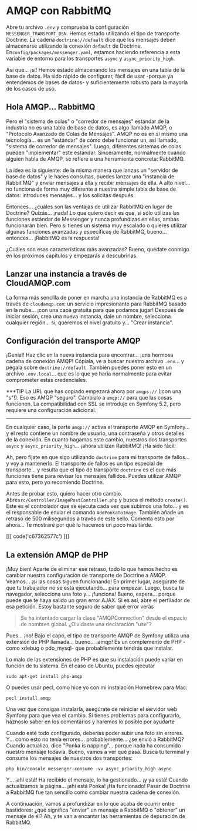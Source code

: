 # AMQP con RabbitMQ

Abre tu archivo `.env` y comprueba la configuración `MESSENGER_TRANSPORT_DSN`. Hemos estado utilizando el tipo de transporte Doctrine. La cadena `doctrine://default` dice que los mensajes deben almacenarse utilizando la conexión `default` de Doctrine. En`config/packages/messenger.yaml`, estamos haciendo referencia a esta variable de entorno para los transportes `async` y `async_priority_high`.

Así que... ¡sí! Hemos estado almacenando los mensajes en una tabla de la base de datos. Ha sido rápido de configurar, fácil de usar -porque ya entendemos de bases de datos- y suficientemente robusto para la mayoría de los casos de uso.

## Hola AMQP... RabbitMQ

Pero el "sistema de colas" o "corredor de mensajes" estándar de la industria no es una tabla de base de datos, es algo llamado AMQP, o "Protocolo Avanzado de Colas de Mensajes". AMQP no es en sí mismo una tecnología... es un "estándar" de cómo debe funcionar un, así llamado, "sistema de corredor de mensajes". Luego, diferentes sistemas de colas pueden "implementar" este estándar. Sinceramente, normalmente cuando alguien habla de AMQP, se refiere a una herramienta concreta: RabbitMQ.

La idea es la siguiente: de la misma manera que lanzas un "servidor de base de datos" y le haces consultas, puedes lanzar una "instancia de Rabbit MQ" y enviar mensajes a ella y recibir mensajes de ella. A alto nivel... no funciona de forma muy diferente a nuestra simple tabla de base de datos: introduces mensajes... y los solicitas después.

Entonces... ¿cuáles son las ventajas de utilizar RabbitMQ en lugar de Doctrine? Quizás... ¡nada! Lo que quiero decir es que, si sólo utilizas las funciones estándar de Messenger y nunca profundizas en ellas, ambas funcionarán bien. Pero si tienes un sistema muy escalado o quieres utilizar algunas funciones avanzadas y específicas de RabbitMQ, bueno... entonces... ¡RabbitMQ es la respuesta!

¿Cuáles son esas características más avanzadas? Bueno, quédate conmigo en los próximos capítulos y empezarás a descubrirlas.

## Lanzar una instancia a través de CloudAMQP.com

La forma más sencilla de poner en marcha una instancia de RabbitMQ es a través de `cloudamqp.com`: un servicio impresionante para RabbitMQ basado en la nube... ¡con una capa gratuita para que podamos jugar! Después de iniciar sesión, crea una nueva instancia, dale un nombre, selecciona cualquier región... sí, queremos el nivel gratuito y... "Crear instancia".

## Configuración del transporte AMQP

¡Genial! Haz clic en la nueva instancia para encontrar... ¡una hermosa cadena de conexión AMQP! Cópiala, ve a buscar nuestro archivo `.env`... y pégala sobre `doctrine://default`. También puedes poner esto en un archivo `.env.local`... que es lo que yo haría normalmente para evitar comprometer estas credenciales.

***TIP
La URL que has copiado empezará ahora por `amqps://` (¡con una "s"!). Eso es AMQP "seguro". Cámbialo a `amqp://` para que las cosas funcionen. La compatibilidad con SSL se introdujo en Symfony 5.2, pero requiere una configuración adicional.
***

En cualquier caso, la parte `amqp://` activa el transporte AMQP en Symfony... y el resto contiene un nombre de usuario, una contraseña y otros detalles de la conexión. En cuanto hagamos este cambio, nuestros dos transportes `async` y `async_priority_high`... ¡ahora utilizan RabbitMQ! ¡Ha sido fácil!

Ah, pero fíjate en que sigo utilizando `doctrine` para mi transporte de fallos... y voy a mantenerlo. El transporte de fallos es un tipo especial de transporte... y resulta que el tipo de transporte `doctrine` es el que más funciones tiene para revisar los mensajes fallidos. Puedes utilizar AMQP para esto, pero yo recomiendo Doctrine.

Antes de probar esto, quiero hacer otro cambio. Abre`src/Controller/ImagePostController.php` y busca el método `create()`. Este es el controlador que se ejecuta cada vez que subimos una foto... y es el responsable de enviar el comando `AddPonkaToImage`. También añade un retraso de 500 milisegundos a través de este sello. Comenta esto por ahora... Te mostraré por qué lo hacemos un poco más tarde.

[[[ code('c67362577c') ]]]

## La extensión AMQP de PHP

¡Muy bien! Aparte de eliminar ese retraso, todo lo que hemos hecho es cambiar nuestra configuración de transporte de Doctrine a AMQP. Veamos... ¡si las cosas siguen funcionando! En primer lugar, asegúrate de que tu trabajador no se está ejecutando... para empezar. Luego, busca tu navegador, selecciona una foto y... ¡funciona! Bueno, espera... porque puede que te haya salido un gran error AJAX. Si es así, abre el perfilador de esa petición. Estoy bastante seguro de saber qué error verás

> Se ha intentado cargar la clase "AMQPConnection" desde el espacio de nombres global.
> ¿Olvidaste una declaración "use"?

Pues... ¡no! Bajo el capó, el tipo de transporte AMQP de Symfony utiliza una extensión de PHP llamada... bueno... ¡amqp! Es un complemento de PHP -como xdebug o pdo_mysql- que probablemente tendrás que instalar.

Lo malo de las extensiones de PHP es que su instalación puede variar en función de tu sistema. En el caso de Ubuntu, puedes ejecutar

```terminal
sudo apt-get install php-amqp
```

O puedes usar pecl, como hice yo con mi instalación Homebrew para Mac:

```terminal
pecl install amqp
```

Una vez que consigas instalarla, asegúrate de reiniciar el servidor web Symfony para que vea el cambio. Si tienes problemas para configurarlo, háznoslo saber en los comentarios y haremos lo posible por ayudarte

Cuando esté todo configurado, deberías poder subir una foto sin errores. Y... como esto no tenía errores... probablemente... ¿se envió a RabbitMQ? Cuando actualizo, dice "Ponka is napping"... porque nada ha consumido nuestro mensaje todavía. Bueno, vamos a ver qué pasa. Busca tu terminal y consume los mensajes de nuestros dos transportes:

```terminal
php bin/console messenger:consume -vv async_priority_high async
```

Y... ¡ahí está! Ha recibido el mensaje, lo ha gestionado... ¡y ya está! Cuando actualizamos la página... ¡ahí está Ponka! ¡Ha funcionado! Pasar de Doctrine a RabbitMQ fue tan sencillo como cambiar nuestra cadena de conexión.

A continuación, vamos a profundizar en lo que acaba de ocurrir entre bastidores: ¿qué significa "enviar" un mensaje a RabbitMQ o "obtener" un mensaje de él? Ah, y te van a encantar las herramientas de depuración de RabbitMQ.

